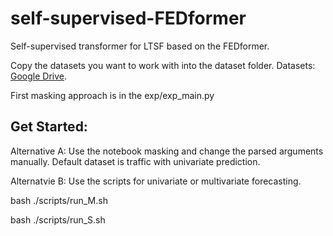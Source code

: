 # self-supervised-FEDformer
Self-supervised transformer for LTSF based on the FEDformer.

Copy the datasets you want to work with into the dataset folder.
Datasets: [Google Drive](https://drive.google.com/drive/folders/1ZOYpTUa82_jCcxIdTmyr0LXQfvaM9vIy?usp=sharing).

First masking approach is in the exp/exp_main.py

## Get Started:

Alternative A:
Use the notebook masking and change the parsed arguments manually. Default dataset is traffic with univariate prediction.

Alternatvie B:
Use the scripts for univariate or multivariate forecasting.

bash ./scripts/run_M.sh

bash ./scripts/run_S.sh
